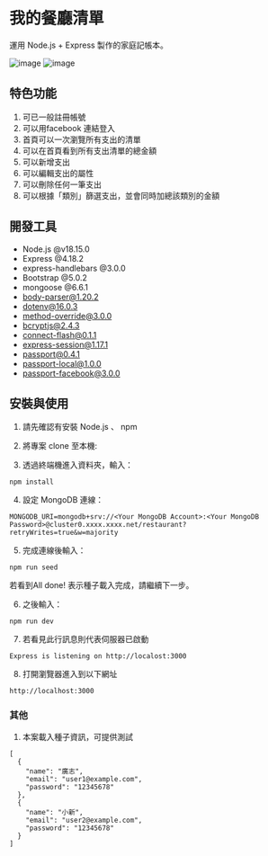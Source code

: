 # 我的餐廳清單

運用 Node.js + Express 製作的家庭記帳本。


![image](https://github.com/pleasesailas/Restaurant-List-v3/blob/main/public/readmeImage/index1.png)
![image](https://github.com/pleasesailas/Restaurant-List-v3/blob/main/public/readmeImage/index2.png)

## 特色功能

1. 可已一般註冊帳號
2. 可以用facebook 連結登入
3. 首頁可以一次瀏覽所有支出的清單
4. 可以在首頁看到所有支出清單的總金額
5. 可以新增支出
6. 可以編輯支出的屬性
7. 可以刪除任何一筆支出 
8. 可以根據「類別」篩選支出，並會同時加總該類別的金額


## 開發工具

* Node.js @v18.15.0
* Express @4.18.2
* express-handlebars @3.0.0
* Bootstrap @5.0.2
* mongoose @6.6.1
* body-parser@1.20.2
* dotenv@16.0.3
* method-override@3.0.0
* bcryptjs@2.4.3
* connect-flash@0.1.1
* express-session@1.17.1
* passport@0.4.1
* passport-local@1.0.0
* passport-facebook@3.0.0


## 安裝與使用

1. 請先確認有安裝 Node.js 、 npm

2. 將專案 clone 至本機:

3. 透過終端機進入資料夾，輸入：
```
npm install
```

4. 設定 MongoDB 連線：
```
MONGODB_URI=mongodb+srv://<Your MongoDB Account>:<Your MongoDB Password>@cluster0.xxxx.xxxx.net/restaurant?retryWrites=true&w=majority
```

5. 完成連線後輸入：
```
npm run seed
```
若看到All done! 表示種子載入完成，請繼續下一步。

6. 之後輸入：
```
npm run dev
```

7. 若看見此行訊息則代表伺服器已啟動
```
Express is listening on http://localost:3000
```

8. 打開瀏覽器進入到以下網址
```
http://localhost:3000
```

### 其他
1. 本案載入種子資訊，可提供測試
```
[
  {
    "name": "廣志",
    "email": "user1@example.com",
    "password": "12345678"
  },
  {
    "name": "小新",
    "email": "user2@example.com",
    "password": "12345678"
  }
]
```